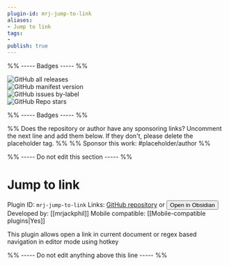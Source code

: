 ```yaml
---
plugin-id: mrj-jump-to-link
aliases:
- Jump to link
tags: 
- 
publish: true
---
```


%% ----- Badges ----- %%

![GitHub all releases](https://img.shields.io/github/downloads/mrjackphil/obsidian-jump-to-link/total?color=573E7A&logo=github&style=for-the-badge)   
![GitHub manifest version](https://img.shields.io/github/manifest-json/v/mrjackphil/obsidian-jump-to-link?color=573E7A&logo=github&style=for-the-badge)   
![GitHub issues by-label](https://img.shields.io/github/issues/mrjackphil/obsidian-jump-to-link/help%20wanted?color=573E7A&logo=github&style=for-the-badge)   
![GitHub Repo stars](https://img.shields.io/github/stars/mrjackphil/obsidian-jump-to-link?color=573E7A&logo=github&style=for-the-badge)

%% ----- Badges ----- %%

%% Does the repository or author have any sponsoring links? Uncomment the next line and add them below. If they don't, please delete the placeholder tag. %%
%% Sponsor this work: #placeholder/author %%

%% ----- Do not edit this section ----- %%

# Jump to link

Plugin ID: `mrj-jump-to-link`
Links: [GitHub repository](https://github.com/mrjackphil/obsidian-jump-to-link) or [<button id=HH>Open in Obsidian</button>](obsidian://goto-plugin?id=mrj-jump-to-link)
Developed by: [[mrjackphil]]
Mobile compatible: [[Mobile-compatible plugins|Yes]]

This plugin allows open a link in current document or regex based navigation in editor mode using hotkey

%% ----- Do not edit anything above this line ----- %% 
